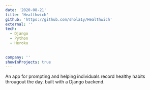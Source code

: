 ```yaml
---
date: '2020-08-21'
title: 'Healthwich'
github: 'https://github.com/shola1y/Healthwich'
external: ''
tech:
  - Django
  - Python
  - Heroku
  
  
company: ''
showInProjects: true
---
```


An app for prompting and helping individuals record healthy habits througout the day. built with a Django backend.
